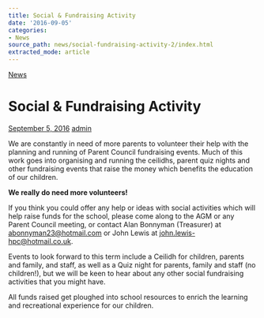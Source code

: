 ```yaml
---
title: Social & Fundraising Activity
date: '2016-09-05'
categories:
- News
source_path: news/social-fundraising-activity-2/index.html
extracted_mode: article
---
```

[News](/news/)

# Social & Fundraising Activity

[September 5, 2016](/news/social-fundraising-activity-2/) [admin](author/admin/)

We are constantly in need of more parents to volunteer their help with the planning and running of Parent Council fundraising events. Much of this work goes into organising and running the ceilidhs, parent quiz nights and other fundraising events that raise the money which benefits the education of our children.

**We really do need more volunteers!**

If you think you could offer any help or ideas with social activities which will help raise funds for the school, please come along to the AGM or any Parent Council meeting, or contact Alan Bonnyman (Treasurer) at [abonnyman23@hotmail.com](mailto:abonnyman23@hotmail.com) or John Lewis at [john.lewis-hpc@hotmail.co.uk](mailto:john.lewis-hpc@hotmail.co.uk).

Events to look forward to this term include a Ceilidh for children, parents and family, and staff, as well as a Quiz night for parents, family and staff (no children!), but we will be keen to hear about any other social fundraising activities that you might have.

All funds raised get ploughed into school resources to enrich the learning and recreational experience for our children.

